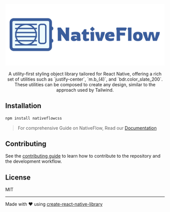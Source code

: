 <div align="center">

  <img src="./assets/display-name.svg" alt="Display Name">
  
  <p>
  A utility-first styling object library tailored for React Native, offering a rich set of utilities such as `justify-center`, `m.b_(4)`, and `bdr.color_slate_200`. These utilities can be composed to create any design, similar to the approach used by Tailwind.
  </p>

</div>

## Installation

```sh
npm install nativeflowcss
```

> For comprehensive Guide on NativeFlow, Read our [Documentation](https://nativeflow.js.org)

## Contributing

See the [contributing guide](CONTRIBUTING.md) to learn how to contribute to the repository and the development workflow.

## License

MIT

---

Made with &hearts; using [create-react-native-library](https://github.com/callstack/react-native-builder-bob)
